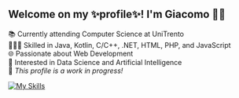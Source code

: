 ## Welcome on my ✨profile✨! I'm Giacomo 👋🏻
📚 Currently attending Computer Science at UniTrento  
👨🏻‍💻 Skilled in Java, Kotlin, C/C++, .NET, HTML, PHP, and JavaScript  
🌐 Passionate about Web Development  
🧠 Interested in Data Science and Artificial Intelligence  
🚧 *This profile is a work in progress!*  

[![My Skills](https://skillicons.dev/icons?i=java,kotlin,c,cpp,dotnet,js,html,php,cloudflare)](https://skillicons.dev)
